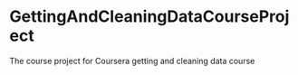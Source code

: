 # GettingAndCleaningDataCourseProject
The course project for Coursera getting and cleaning data course
